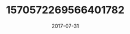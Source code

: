 ---
title: "1570572269566401782"
image: "2017-07-31 06.33.46 1570572269566401782_46248401"
date: "2017-07-31"
type: "photo"
---